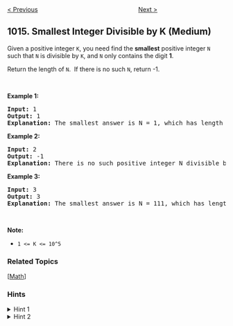 <!--|This file generated by command(leetcode description); DO NOT EDIT.    |-->
<!--+----------------------------------------------------------------------+-->
<!--|@author    Openset <openset.wang@gmail.com>                           |-->
<!--|@link      https://github.com/openset                                 |-->
<!--|@home      https://github.com/openset/leetcode                        |-->
<!--+----------------------------------------------------------------------+-->

[< Previous](https://github.com/openset/leetcode/tree/master/problems/best-sightseeing-pair "Best Sightseeing Pair")
　　　　　　　　　　　　　　　　
[Next >](https://github.com/openset/leetcode/tree/master/problems/binary-string-with-substrings-representing-1-to-n "Binary String With Substrings Representing 1 To N")

## 1015. Smallest Integer Divisible by K (Medium)

<p>Given a positive integer <code>K</code>, you need find the <strong>smallest</strong>&nbsp;positive integer <code>N</code> such that <code>N</code> is divisible by <code>K</code>, and <code>N</code> only contains the digit <strong>1</strong>.</p>

<p>Return the&nbsp;length of <code>N</code>.&nbsp; If there is no such <code>N</code>,&nbsp;return -1.</p>

<p>&nbsp;</p>

<p><strong>Example 1:</strong></p>

<pre>
<strong>Input:</strong> 1
<strong>Output:</strong> 1
<strong>Explanation:</strong> The smallest answer is N = 1, which has length 1.</pre>

<p><strong>Example 2:</strong></p>

<pre>
<strong>Input:</strong> 2
<strong>Output:</strong> -1
<strong>Explanation:</strong> There is no such positive integer N divisible by 2.</pre>

<p><strong>Example 3:</strong></p>

<pre>
<strong>Input:</strong> 3
<strong>Output:</strong> 3
<strong>Explanation:</strong> The smallest answer is N = 111, which has length 3.</pre>

<p>&nbsp;</p>

<p><strong>Note:</strong></p>

<ul>
	<li><code>1 &lt;= K &lt;= 10^5</code></li>
</ul>

### Related Topics
  [[Math](https://github.com/openset/leetcode/tree/master/tag/math/README.md)]

### Hints
<details>
<summary>Hint 1</summary>
11111 = 1111 * 10 + 1
We only need to store remainders modulo K.
</details>

<details>
<summary>Hint 2</summary>
If we never get a remainder of 0, why would that happen, and how would we know that?
</details>
